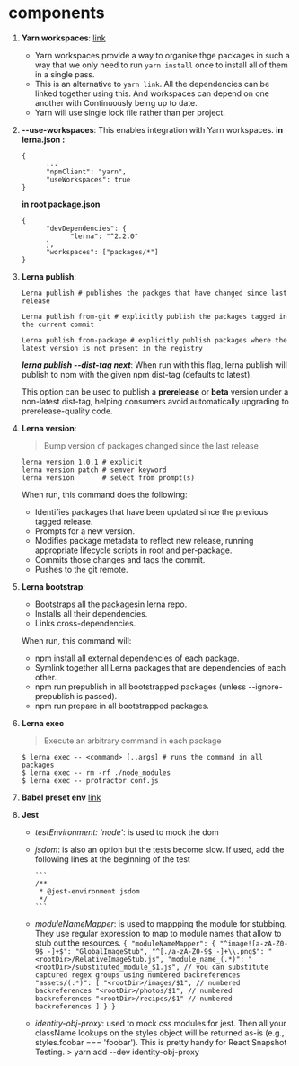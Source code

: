 # components

1. **Yarn workspaces**:
      [link](https://classic.yarnpkg.com/en/docs/workspaces/) 
      - Yarn workspaces provide a way to organise thge packages in such a way that we only need to run `yarn install` once to install all of them in a single pass.
      - This is an alternative to `yarn link`. All the dependencies can be linked together using this. And workspaces can depend on one another with Continuously  being up to date.
      - Yarn  will use single lock file rather than per project.

2. **--use-workspaces**:
      This  enables integration with Yarn workspaces.
      **in lerna.json :**
      ```
      {
            ...
            "npmClient": "yarn",
            "useWorkspaces": true
      }
      ```

      **in root package.json**
      ```
      {
            "devDependencies": {
                  "lerna": "^2.2.0"
            },
            "workspaces": ["packages/*"]
      }
      ```
3. **Lerna publish**:
      ```
      Lerna publish # publishes the packges that have changed since last release

      Lerna publish from-git # explicitly publish the packages tagged in the current commit

      Lerna publish from-package # explicitly publish packages where the latest version is not present in the registry 

      ```
      ***lerna publish --dist-tag next***: When run with this flag, lerna publish will publish to npm with the given npm dist-tag (defaults to latest).

      This option can be used to publish a **prerelease** or **beta** version under a non-latest dist-tag, helping consumers avoid automatically upgrading to prerelease-quality code.

4. **Lerna version**:
      > Bump version of packages changed since the last release
      
      ```
      lerna version 1.0.1 # explicit
      lerna version patch # semver keyword
      lerna version       # select from prompt(s)
      ```
      When run, this command does the following:
      - Identifies packages that have been updated since the previous tagged release.
      - Prompts for a new version.
      - Modifies package metadata to reflect new release, running appropriate lifecycle scripts in root and per-package.
      - Commits those changes and tags the commit.
      - Pushes to the git remote.

5. **Lerna bootstrap**:
      - Bootstraps all the packagesin lerna repo.
      - Installs all their dependencies.
      - Links cross-dependencies.

      When run, this command will:
      - npm install all external dependencies of each package.
      - Symlink together all Lerna packages that are dependencies of each other.
      - npm run prepublish in all bootstrapped packages (unless --ignore-prepublish is passed).
      - npm run prepare in all bootstrapped packages.

6. **Lerna exec**
      > Execute an arbitrary command in each package

      ```
      $ lerna exec -- <command> [..args] # runs the command in all packages
      $ lerna exec -- rm -rf ./node_modules
      $ lerna exec -- protractor conf.js
      ```

7. **Babel preset env** [link](https://babeljs.io/docs/en/babel-preset-env)

8. **Jest**
      - *testEnvironment: 'node'*: is used to mock the dom
      - *jsdom*: is also an option but the tests become slow. If used, add the following lines at the beginning of the test
  
            ```
            /**
             * @jest-environment jsdom
             */
            ```
      - *moduleNameMapper*: is used to mappping the module for stubbing. They use regular expression to map to module   names that allow to stub out the resources. 
            ```
            {
                  "moduleNameMapper": {
                  "^image![a-zA-Z0-9$_-]+$": "GlobalImageStub",
                  "^[./a-zA-Z0-9$_-]+\\.png$": "<rootDir>/RelativeImageStub.js",
                  "module_name_(.*)": "<rootDir>/substituted_module_$1.js", // you can substitute captured regex groups using numbered backreferences
                  "assets/(.*)": [
                        "<rootDir>/images/$1", // numbered backreferences
                        "<rootDir>/photos/$1", // numbered backreferences
                        "<rootDir>/recipes/$1" // numbered backreferences
                        ]
                  }
            }
            ```
      - *identity-obj-proxy*: used to mock css modules for jest. Then all your className lookups on the styles object will be returned as-is (e.g., styles.foobar === 'foobar'). This is pretty handy for React Snapshot Testing.
            > yarn add --dev identity-obj-proxy




